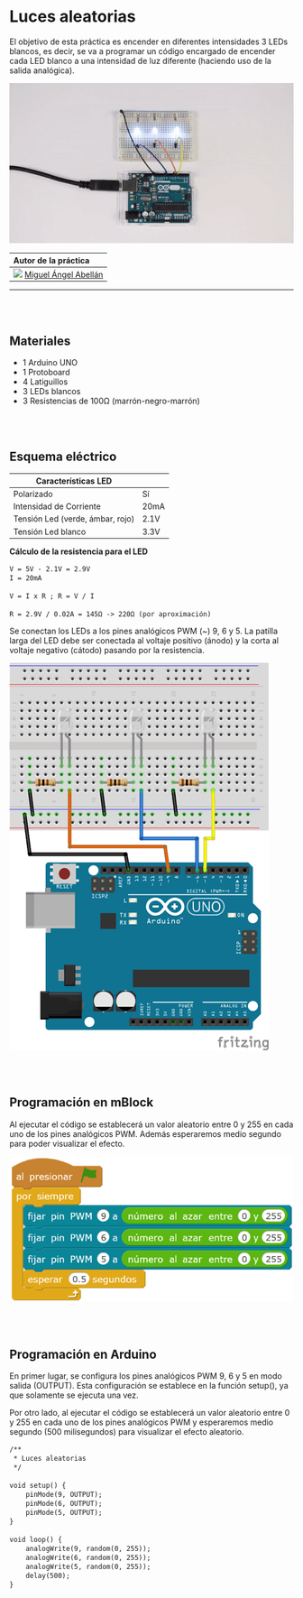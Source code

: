 # Luces aleatorias

El objetivo de esta práctica es encender en diferentes intensidades 3 LEDs blancos, es decir, se va a programar un código encargado de encender cada LED blanco a una intensidad de luz diferente (haciendo uso de la salida analógica).

![](practica.gif)

| Autor de la práctica |
| :---                 |
| ![](https://avatars0.githubusercontent.com/u/12022187?s=20)  [Miguel Ángel Abellán](https://github.com/migueabellan) |

---


<br><br>


## Materiales

- 1 Arduino UNO
- 1 Protoboard
- 4 Latiguillos
- 3 LEDs blancos
- 3 Resistencias de 100Ω (marrón-negro-marrón)


<br><br>


## Esquema eléctrico

| Características LED              |        |
| -------------------------------- | ------ |
| Polarizado                       | Sí     |
| Intensidad de Corriente          | 20mA   |
| Tensión Led (verde, ámbar, rojo) | 2.1V   |
| Tensión Led blanco               | 3.3V   |

**Cálculo de la resistencia para el LED**

```
V = 5V - 2.1V = 2.9V
I = 20mA

V = I x R ; R = V / I

R = 2.9V / 0.02A = 145Ω -> 220Ω (por aproximación)
```

Se conectan los LEDs a los pines analógicos PWM (~) 9, 6 y 5. La patilla larga del LED debe ser conectada al voltaje positivo (ánodo) y la corta al voltaje negativo (cátodo) pasando por la resistencia.

![](fritzing.png)


<br><br>


## Programación en mBlock

Al ejecutar el código se establecerá un valor aleatorio entre 0 y 255 en cada uno de los pines analógicos PWM. Además esperaremos medio segundo para poder visualizar el efecto.

![](mblock.png)


<br><br>


## Programación en Arduino

En primer lugar, se configura los pines analógicos PWM 9, 6 y 5 en modo salida (OUTPUT). Esta configuración se establece en la función setup(), ya que solamente se ejecuta una vez.

Por otro lado, al ejecutar el código se establecerá un valor aleatorio entre 0 y 255 en cada uno de los pines analógicos PWM y esperaremos medio segundo (500 milisegundos) para visualizar el efecto aleatorio.

```cpp+lineNumbers:true
/**
 * Luces aleatorias
 */

void setup() {
    pinMode(9, OUTPUT);
    pinMode(6, OUTPUT);
    pinMode(5, OUTPUT);
}

void loop() {
    analogWrite(9, random(0, 255));
    analogWrite(6, random(0, 255));
    analogWrite(5, random(0, 255));
    delay(500);
}
```